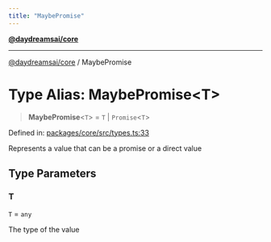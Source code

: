 ```yaml
---
title: "MaybePromise"
---
```


[**@daydreamsai/core**](./api-reference.md)

***

[@daydreamsai/core](./api-reference.md) / MaybePromise

# Type Alias: MaybePromise\<T\>

> **MaybePromise**\<`T`\> = `T` \| `Promise`\<`T`\>

Defined in: [packages/core/src/types.ts:33](https://github.com/dojoengine/daydreams/blob/cade502c379b7b9e103832026447c86310638fce/packages/core/src/types.ts#L33)

Represents a value that can be a promise or a direct value

## Type Parameters

### T

`T` = `any`

The type of the value
